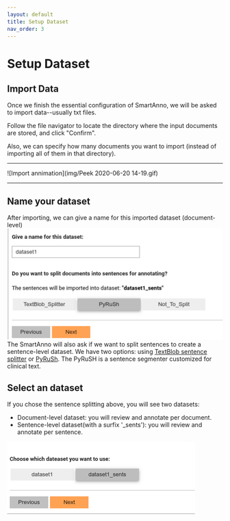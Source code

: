 ```yaml
---
layout: default
title: Setup Dataset
nav_order: 3
---
```

# Setup Dataset
## Import Data
Once we finish the essential configuration of SmartAnno, we will be asked to import data--usually txt files.

Follow the file navigator to locate the directory where the input documents are stored, and click "Confirm".

Also, we can specify how many documents you want to import (instead of importing all of them in that directory).

___

![Import annimation](img/Peek 2020-06-20 14-19.gif)

___
## Name your dataset
After importing, we can give a name for this imported dataset (document-level)
![Set Dataset Name](img/Selection_083.png)
The SmartAnno will also ask if we want to split sentences to create a sentence-level dataset. We have two options:
using [TextBlob sentence splitter](https://textblob.readthedocs.io/en/dev/) or [PyRuSh](https://github.com/jianlins/pyrush).
 The PyRuSH is a sentence segmenter customized for clinical text.    

## Select an dataset

If you chose the sentence splitting above, you will see two datasets:

* Document-level dataset: you will review and annotate per document.
* Sentence-level dataset(with a surfix '_sents'): you will review and annotate per sentence.

![Select Dataset](img/Selection_086.png) 
